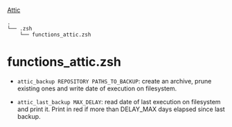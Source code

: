 [Attic](https://attic-backup.org/)

    .
    └── .zsh
        └── functions_attic.zsh

# functions_attic.zsh

- `attic_backup REPOSITORY PATHS_TO_BACKUP`: create an archive, prune existing ones and
  write date of execution on filesystem.

- `attic_last_backup MAX_DELAY`: read date of last execution on filesystem and
  print it. Print in red if more than DELAY_MAX days elapsed since last
  backup.

